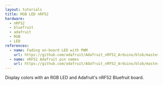 ```yaml
---
layout: tutorials
title: RGB LED nRF52
hardware:
  - nRF52
  - bluefruit
  - adafruit
  - RGB
  - LED
references:
  - name: Fading on-board LED with PWM
    url: https://github.com/adafruit/Adafruit_nRF52_Arduino/blob/master/libraries/Bluefruit52Lib/examples/Hardware/Fading/Fading.ino
  - name: nRF52 Adafruit pin names
    url: https://github.com/adafruit/Adafruit_nRF52_Arduino/blob/master/variants/feather_nrf52832/variant.h
---
```


Display colors with an RGB LED and Adafruit's nRF52 Bluefruit board.
